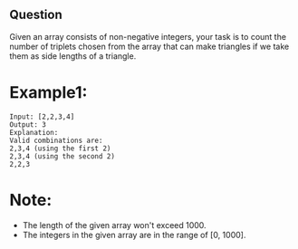 ## Question

Given an array consists of non-negative integers, your task is to count the number of triplets chosen from the array that can make triangles if we take them as side lengths of a triangle.

# Example1:
```
Input: [2,2,3,4]
Output: 3
Explanation:
Valid combinations are: 
2,3,4 (using the first 2)
2,3,4 (using the second 2)
2,2,3
```
# Note:
- The length of the given array won't exceed 1000.
- The integers in the given array are in the range of [0, 1000].